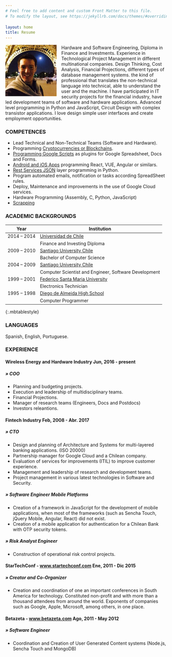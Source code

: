 ```yaml
---
# Feel free to add content and custom Front Matter to this file.
# To modify the layout, see https://jekyllrb.com/docs/themes/#overriding-theme-defaults

layout: home
title: Resume
---
```


<img src="/assets/coto.jpg" width="160" height="160" style="float: left; margin-right: 15px;"/> Hardware and Software Engineering, Diploma in Finance and Investments. Experience in Technological Project Management in different multinational companies. Design Thinking, Cost Analysis, Financial Projections, different types of database management systems. the kind of professional that translates the non-technical language into technical, able to understand the user and the machine. I have participated in IT security projects for the financial industry, have led development teams of software and hardware applications. Advanced level programming in Python and JavaScript, Circuit Design with complex transistor applications. I love design simple user interfaces and create employment opportunities.


### COMPETENCES

- Lead Technical and Non-Technical Teams (Software and Hardware).
- Programming [Cryptocurrencies or Blockchains](http://bit.ly/cryptocurrency_programming).
- [Programming Google Scripts](http://bit.ly/google_script_programming) as plugins for Google Spreadsheet, Docs and Forms.
- [Android and iOS Apps](http://bit.ly/mob_apps_programming) programming React, VUE, Angular or similars.
- [Rest Services JSON](http://bit.ly/rest_programming) layer programming in Python.
- Program automated emails, notification or tasks according SpreadSheet rules.
- Deploy, Maintenance and improvements in the use of Google Cloud services.
- Hardware Programming (Assembly, C, Python, JavaScript)
- [Scrapping][quora_s]


### ACADEMIC BACKGROUNDS

| Year | Institution |
| --- | --- |
| 2014 – 2014 | [Universidad de Chile][fen]​ |
|  | Finance and Investing Diploma |
| 2009 – 2010 | [Santiago University Chile][usach] |
|  | Bachelor of Computer Science |
| 2004 – 2009 | [Santiago University Chile][usach] |
|  | Computer Scientist and Engineer, Software Development |
| 1999 – 2001 | [Federico Santa Maria University][usm] |
|  | Electronics Technician |
| 1995 – 1998 | [Diego de Almeida High School][lda] |
|  | Computer Programmer |
{:.mbtablestyle}

    
### LANGUAGES

Spanish, English, Portuguese.

### EXPERIENCE

#### Wireless Energy and Hardware Industry Jun, 2016 - present 
##### » COO

- Planning and budgeting projects.
- Execution and leadership of multidisciplinary teams.
- Financial Projections.
- Manager of research teams (Engineers, Docs and Postdocs)
- Investors releantions.

#### Fintech Industry Feb, 2008 - Abr. 2017 
##### » CTO
- Design and planning of Architecture and Systems for multi-layered banking applications. (ISO 20000)
- Partnership manager for Google Cloud and a Chilean company.
- Evaluation of services for improvements (ITIL) to improve customer experience.
- Management and leadership of research and development teams.
- Project management in various latest technologies in Software and Security.

##### » Software Engineer Mobile Platforms
- Creation of a framework in JavaScript for the development of mobile applications, when most of the frameworks (such as Sencha Touch, jQuery Mobile, Angular, React) did not exist.
- Creation of a mobile application for authentication for a Chilean Bank with OTP security tokens. 

##### » Risk Analyst Engineer
- Construction of operational risk control projects.

#### StarTechConf -​ ​www.startechconf.com Ene, 2011 - Dic 2015 
##### » Creator and Co-Organizer
- Creation and coordination of one an important conferences in South America for technology. Constituted non-profit and with more than a thousand attendees from around the world. Exponents of companies such as Google, Apple, Microsoft, among others, in one place.

#### Betazeta -​ ​www.betazeta.com Ago, 2011 - May 2012 
##### » Software Engineer
- Coordination and Creation of User Generated Content systems (Node.js, Sencha Touch and MongoDB)


[usach]: http://www.usach.cl​
[usm]: http://www.utfsm.cl​
[fen]: http://www.fen.uchile.cl
[t_coto]: https://www.twitter.com/coto
[g_coto]: https://www.github.com/coto
[quora_s]: https://www.quora.com/What-is-the-coolest-thing-you-have-ever-created-alone-as-a-programmer/answer/Coto-Augosto
[quora]: https://www.quora.com/Coto-Augosto
[lda]: http://fees.cl/lda/
